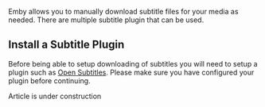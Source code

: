 Emby allows you to manually download subtitle files for your media as needed.  There are multiple subtitle plugin that can be used.

## Install a Subtitle Plugin
Before being able to setup downloading of subtitles you will need to setup a plugin such as [Open Subtitles](Open-Subtitles). Please make sure you have configured your plugin before continuing.

Article is under construction